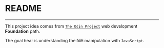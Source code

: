 # README

---

This project idea comes from [`The Odin Project`](https://www.theodinproject.com/paths) web development **Foundation** path.

The goal hear is understanding the `DOM` manipulation with `JavaScript`.
